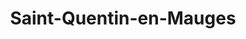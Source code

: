 ---
title: Saint-Quentin-en-Mauges
url: /saint-quentin-en-mauges/
latitude: 47.294
longitude: -0.906
---